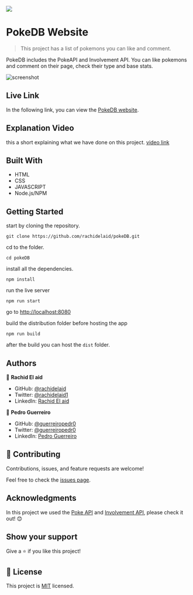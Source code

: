 ![](https://img.shields.io/badge/Microverse-blueviolet)

# PokeDB Website

> This project has a list of pokemons you can like and comment.

PokeDB includes the PokeAPI and Involvement API. You can like pokemons and comment on their page, check their type and base stats.

![screenshot](./src/screenshot.png)

## Live Link

In the following link, you can view the [PokeDB website](https://pokedb.netlify.app/).

## Explanation Video

this a short explaining what we have done on this project.
[video link](https://drive.google.com/file/d/19d4CjPtOaksgTDJAMBN4KJMZIVJzEot-/view?usp=sharing)

## Built With

- HTML
- CSS
- JAVASCRIPT
- Node.js/NPM

## Getting Started

start by cloning the repository.

`git clone https://github.com/rachidelaid/pokeDB.git`

cd to the folder.

`cd pokeDB`

install all the dependencies.

`npm install`

run the live server

`npm run start`

go to [http://localhost:8080](http://localhost:8080)

build the distribution folder before hosting the app

`npm run build`

after the build you can host the `dist` folder.

## Authors

👤 **Rachid El aid**

- GitHub: [@rachidelaid](https://github.com/rachidelaid)
- Twitter: [@rachidelaid1](https://twitter.com/rachidelaid1)
- LinkedIn: [Rachid El aid](https://www.linkedin.com/in/rachid-elaid-106336203/)

👤 **Pedro Guerreiro**

- GitHub: [@guerreiropedr0](https://github.com/guerreiropedr0)
- Twitter: [@guerreiropedr0](https://twitter.com/guerreiropedr0)
- LinkedIn: [Pedro Guerreiro](https://www.linkedin.com/in/guerreiropedr0/)

## 🤝 Contributing

Contributions, issues, and feature requests are welcome!

Feel free to check the [issues page](../../issues/).

## Acknowledgments

In this project we used the [Poke API](https://www.notion.so/Leaderboard-API-service-24c0c3c116974ac49488d4eb0267ade3) and [Involvement API](https://www.notion.so/Involvement-API-869e60b5ad104603aa6db59e08150270), please check it out! 😊

## Show your support

Give a ⭐️ if you like this project!

## 📝 License

This project is [MIT](./MIT.md) licensed.
